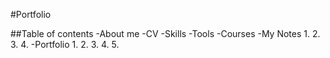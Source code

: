 #Portfolio

##Table of contents
-About me
-CV
-Skills
-Tools
-Courses
-My Notes
	1.
	2.
	3.
	4.
-Portfolio
	1.
	2.
	3.
	4.
	5.
